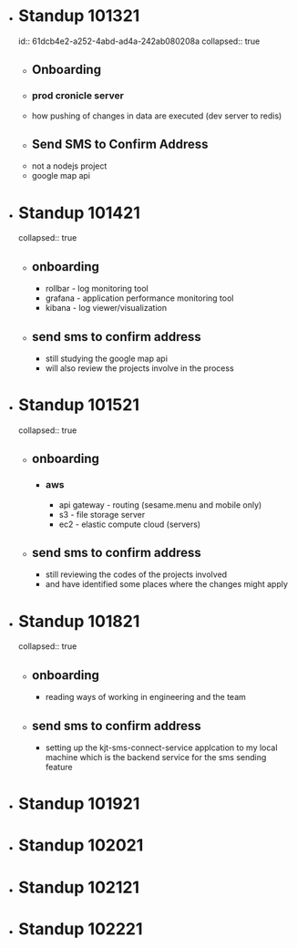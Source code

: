 - # Standup 101321
  id:: 61dcb4e2-a252-4abd-ad4a-242ab080208a
  collapsed:: true
	- ## Onboarding
	- ### prod cronicle server
	- how pushing of changes in data are executed (dev server to redis)
	- ## Send SMS to Confirm Address
	- not a nodejs project
	- google map api
- # Standup 101421
  collapsed:: true
	- ## onboarding
		- rollbar - log monitoring tool
		- grafana - application performance monitoring tool
		- kibana - log viewer/visualization
	- ## send sms to confirm address
		- still studying the google map api
		- will also review the projects involve in the process
- # Standup 101521
  collapsed:: true
	- ## onboarding
		- ### aws
			- api gateway - routing (sesame.menu and mobile only)
			- s3 - file storage server
			- ec2 - elastic compute cloud (servers)
	- ## send sms to confirm address
		- still reviewing the codes of the projects involved
		- and have identified some places where the changes might apply
- # Standup 101821
  collapsed:: true
	- ## onboarding
		- reading ways of working in engineering and the team
	- ## send sms to confirm address
		- setting up the kjt-sms-connect-service applcation to my local machine which is the backend service for the sms sending feature
- # Standup 101921
- # Standup 102021
- # Standup 102121
- # Standup 102221